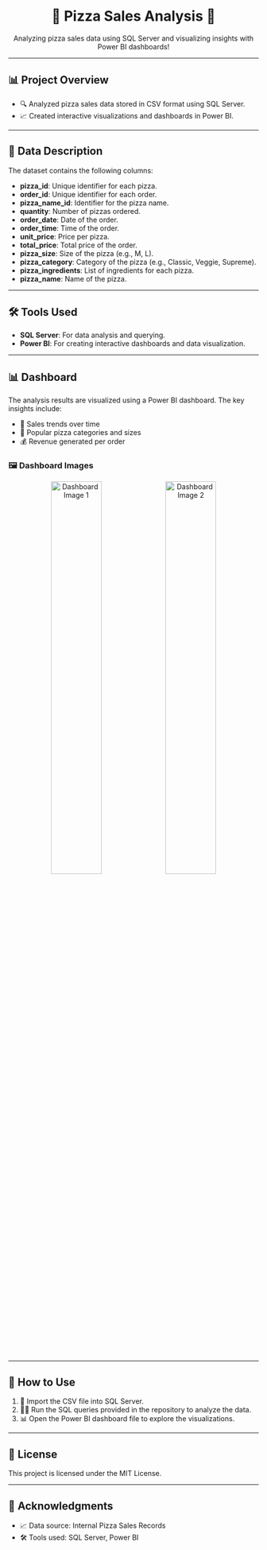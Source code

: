 <h1 align="center">🍕 Pizza Sales Analysis 🍕</h1>

<p align="center">
    Analyzing pizza sales data using SQL Server and visualizing insights with Power BI dashboards!
</p>

---

## 📊 Project Overview
- 🔍 Analyzed pizza sales data stored in CSV format using SQL Server.
- 📈 Created interactive visualizations and dashboards in Power BI.

---

## 📁 Data Description
The dataset contains the following columns:
- **pizza_id**: Unique identifier for each pizza.
- **order_id**: Unique identifier for each order.
- **pizza_name_id**: Identifier for the pizza name.
- **quantity**: Number of pizzas ordered.
- **order_date**: Date of the order.
- **order_time**: Time of the order.
- **unit_price**: Price per pizza.
- **total_price**: Total price of the order.
- **pizza_size**: Size of the pizza (e.g., M, L).
- **pizza_category**: Category of the pizza (e.g., Classic, Veggie, Supreme).
- **pizza_ingredients**: List of ingredients for each pizza.
- **pizza_name**: Name of the pizza.

---

## 🛠️ Tools Used
- **SQL Server**: For data analysis and querying.
- **Power BI**: For creating interactive dashboards and data visualization.

---

## 📊 Dashboard
The analysis results are visualized using a Power BI dashboard. The key insights include:
- 📅 Sales trends over time
- 🍕 Popular pizza categories and sizes
- 💰 Revenue generated per order

### 🖼️ Dashboard Images
<p align="center">
    <img src="[images/dashboard1.png](https://github.com/Prasad-Gaikwad-777/Project-Pizza-Sales-Analysis/blob/2c71596dcacf72aa4c3aae6d128cbc5ea6c92de0/Output%201.png)" alt="Dashboard Image 1" width="45%">
    <img src="[images/dashboard2.png](https://github.com/Prasad-Gaikwad-777/Project-Pizza-Sales-Analysis/blob/2c71596dcacf72aa4c3aae6d128cbc5ea6c92de0/output%202.png)" alt="Dashboard Image 2" width="45%">
</p>

---

## 🚀 How to Use
1. 📂 Import the CSV file into SQL Server.
2. 🧑‍💻 Run the SQL queries provided in the repository to analyze the data.
3. 📊 Open the Power BI dashboard file to explore the visualizations.

---

## 📜 License
This project is licensed under the MIT License.

---

## 🙏 Acknowledgments
- 📈 Data source: Internal Pizza Sales Records
- 🛠️ Tools used: SQL Server, Power BI

